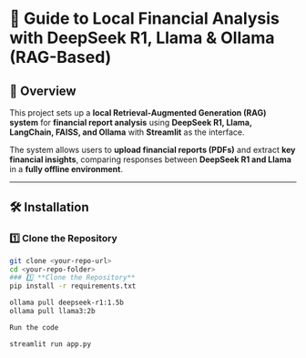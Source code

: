 # 🚀 Guide to Local Financial Analysis with DeepSeek R1, Llama & Ollama (RAG-Based)

## 📘 Overview  
This project sets up a **local Retrieval-Augmented Generation (RAG) system** for **financial report analysis** using **DeepSeek R1, Llama, LangChain, FAISS, and Ollama** with **Streamlit** as the interface.  

The system allows users to **upload financial reports (PDFs)** and extract **key financial insights**, comparing responses between **DeepSeek R1 and Llama** in a **fully offline environment**.

---

## 🛠️ Installation  

### 1️⃣ **Clone the Repository**  
```bash
git clone <your-repo-url>
cd <your-repo-folder>
### 1️⃣ **Clone the Repository**  
pip install -r requirements.txt

ollama pull deepseek-r1:1.5b  
ollama pull llama3:2b  

Run the code

streamlit run app.py
